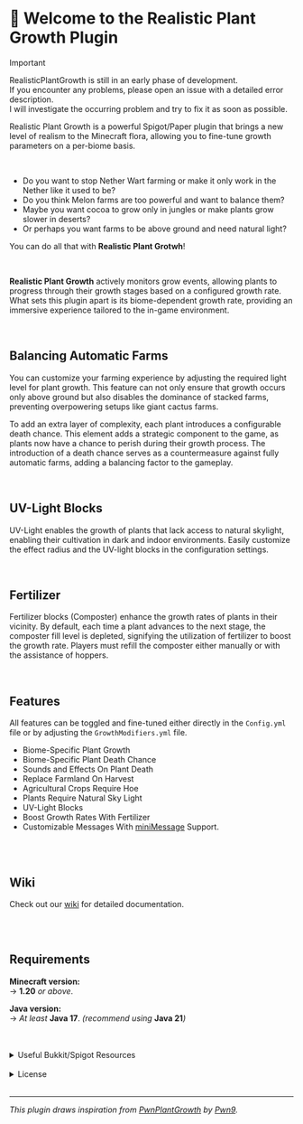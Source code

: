 # 👋 Welcome to the Realistic Plant Growth Plugin

> [!IMPORTANT]
> RealisticPlantGrowth is still in an early phase of development. <br>
> If you encounter any problems, please open an issue with a detailed error description. <br>
> I will investigate the occurring problem and try to fix it as soon as possible.

Realistic Plant Growth is a powerful Spigot/Paper plugin that brings a new level of realism to
the Minecraft flora, allowing you to fine-tune growth parameters on a per-biome basis.

<br>

- Do you want to stop Nether Wart farming or make it only work in the Nether like it used to be?
- Do you think Melon farms are too powerful and want to balance them?
- Maybe you want cocoa to grow only in jungles or make plants grow slower in deserts?
- Or perhaps you want farms to be above ground and need natural light?

You can do all that with **Realistic Plant Grotwh**!


<br>

**Realistic Plant Growth** actively monitors grow events, allowing plants to progress through their growth stages based
on a configured growth rate. <br>
What sets this plugin apart is its biome-dependent growth rate, providing an immersive experience tailored to the
in-game environment.

<br>

## Balancing Automatic Farms

You can customize your farming experience by adjusting the required light level for plant growth. This feature can not
only ensure that growth occurs only above ground but also disables the dominance of stacked farms, preventing
overpowering setups like giant cactus farms.

To add an extra layer of complexity, each plant introduces a configurable death chance. This element adds a strategic
component to the game, as plants now have a chance to perish during their growth process. The introduction of a death
chance serves as a countermeasure against fully automatic farms, adding a balancing factor to the gameplay.


<br>

## UV-Light Blocks

UV-Light enables the growth of plants that lack access to natural skylight, enabling their cultivation in dark and
indoor environments. Easily customize the effect radius and the UV-light blocks in the configuration settings.

<br>

## Fertilizer

Fertilizer blocks (Composter) enhance the growth rates of plants in their vicinity. By default, each time a plant
advances to the next stage, the composter fill level is depleted, signifying the utilization of fertilizer to boost the
growth rate. Players must refill the composter either manually or with the assistance of hoppers.


<br>

## Features

All features can be toggled and fine-tuned either directly in the ```Config.yml``` file or by adjusting
the ```GrowthModifiers.yml``` file.

- Biome-Specific Plant Growth
- Biome-Specific Plant Death Chance
- Sounds and Effects On Plant Death
- Replace Farmland On Harvest
- Agricultural Crops Require Hoe
- Plants Require Natural Sky Light
- UV-Light Blocks
- Boost Growth Rates With Fertilizer
- Customizable Messages With [miniMessage](https://docs.advntr.dev/minimessage/format.html) Support.



<br>
<br>

## Wiki
Check out our [wiki](https://docs.nightevolution.de/) for detailed documentation.

<br>
<br>

## Requirements

**Minecraft version:** <br>
-> **1.20** _or above_.

**Java version:** <br>
-> _At least_ **Java 17**. _(recommend using_ **Java 21**_)_

<br>
<br>

<details>
<summary>Useful Bukkit/Spigot Resources</summary>

## Useful Bukkit/Spigot Resources

- Item/Plant Materials: [Material Documentation](https://hub.spigotmc.org/javadocs/spigot/org/bukkit/Material.html)
- All available Biomes: [Biome Documentation](https://hub.spigotmc.org/javadocs/spigot/org/bukkit/block/Biome.html)
- Sounds: [Sound Documentation](https://hub.spigotmc.org/javadocs/bukkit/org/bukkit/Sound.html)
- Effects: [Effect Documentation](https://hub.spigotmc.org/javadocs/bukkit/org/bukkit/Effect.html)

</details>


<br>

<details>
  <summary>License</summary>

## License

Realistic Plant Growth is licensed under the terms of the GNU General Public License (GPL) version 3
or any later versions, as published by the Free Software Foundation.
This means you are free to redistribute and modify the program, subject to the conditions outlined
in the license.

### Warranty Disclaimer

Realistic Plant Growth is distributed in the hope that it will be useful, but WITHOUT ANY WARRANTY;
without even the implied warranty of MERCHANTABILITY or FITNESS FOR A PARTICULAR PURPOSE.
See the GNU General Public License for more details.

You should have received a copy of the GNU General Public License along with Realistic Plant Growth. <br>
If not, see [http://www.gnu.org/licenses/](http://www.gnu.org/licenses/).

### Contribution and Collaboration

Contributions to Realistic Plant Growth are welcome under the terms of the GPL.
If you choose to contribute, you agree that your contributions will also be subject to the license terms outlined in the GPL.

</details>

<br>

---


_This plugin draws inspiration from [PwnPlantGrowth](https://github.com/Pwn9/PwnPlantGrowth)
by [Pwn9](https://github.com/Pwn9)._ <br>


